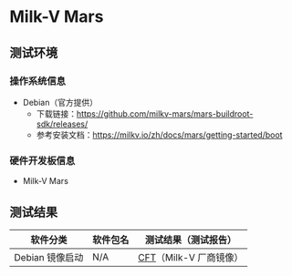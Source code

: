 # Milk-V Mars

## 测试环境

### 操作系统信息

- Debian（官方提供）
    - 下载链接：https://github.com/milkv-mars/mars-buildroot-sdk/releases/
    - 参考安装文档：https://milkv.io/zh/docs/mars/getting-started/boot

### 硬件开发板信息

- Milk-V Mars

## 测试结果

| 软件分类                | 软件包名 | 测试结果（测试报告）                   |
|---------------------|----------|------------------------------------|
| Debian 镜像启动         | N/A      | [CFT][Debian]（Milk-V 厂商镜像）    |

[Debian]: ./Debian/README.md